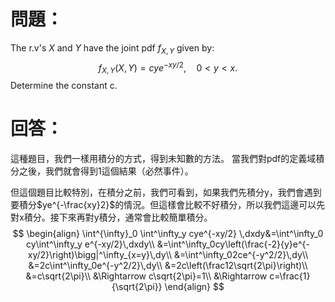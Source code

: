 # 問題：
The r.v's $X$ and $Y$ have the joint pdf $f_{X,Y}$ given by:
$$
f_{X,Y}(X,Y)=cye^{-xy/2},\quad0<y<x.
$$
Determine the constant c.
# 回答：
 這種題目，我們一樣用積分的方式，得到未知數的方法。
 當我們對pdf的定義域積分之後，我們就會得到1這個結果（必然事件）。

但這個題目比較特別，在積分之前，我們可看到，如果我們先積分y，我們會遇到要積分$ye^{-\frac{xy}2}$的情況。但這樣會比較不好積分，所以我們這邊可以先對x積分。接下來再對y積分，通常會比較簡單積分。
$$
\begin{align}
\int^{\infty}_0 \int^\infty_y cye^{-xy/2} \,dxdy&=\int^\infty_0 cy\int^\infty_y e^{-xy/2}\,dxdy\\
&=\int^\infty_0cy\left(\frac{-2}{y}e^{-xy/2}\right)\bigg|^\infty_{x=y}\,dy\\
&=\int^\infty_02ce^{-y^2/2}\,dy\\
&=2c\int^\infty_0e^{-y^2/2}\,dy\\
&=2c\left(\frac12\sqrt{2\pi}\right)\\
&=c\sqrt{2\pi}\\
&\Rightarrow c\sqrt{2\pi}=1\\
&\Rightarrow c=\frac{1}{\sqrt{2\pi}}
\end{align}
$$

